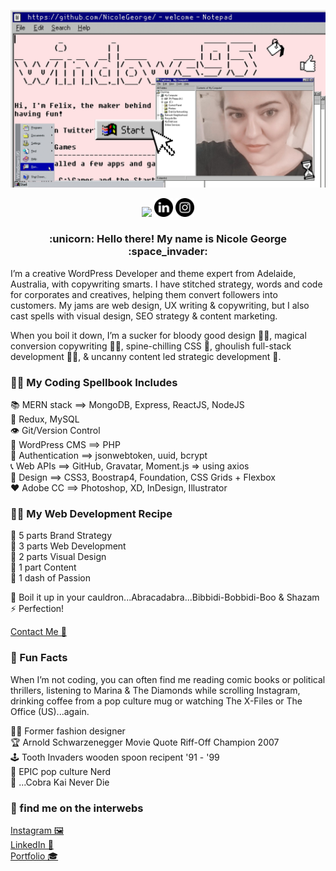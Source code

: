 [![Header Image](https://github.com/NicoleGeorge/NicoleGeorge/blob/main/Github%20Profile%20header.jpg)](https://www.nicolegeorge.com.au/)

<p align="center">
<a href="https://dev.to/nicolegeorge" rel="nofollow"><img height="30" src="https://github.com/stephenajulu/WaylonWalker/raw/main/icon/dev.png?raw=true" style="max-width:100%;" target="_blank"></a> <a href="https://www.linkedin.com/in/nicolemariageorge/" rel="nofollow"><img height="30" src="https://github.com/NicoleGeorge/NicoleGeorge/blob/main/010-linkedin.png?raw=true" style="max-width:100%;" target="_blank"></a> <a href="https://www.instagram.com/nicolegeorge.com.au/" rel="nofollow"><img height="30" src="https://github.com/NicoleGeorge/NicoleGeorge/blob/main/011-instagram.png?raw=true" style="max-width:100%;" target="_blank"></a> 
</p>
<h3 align="center"> :unicorn: Hello there! My name is Nicole George :space_invader: </h3>


I’m a creative WordPress Developer and theme expert from Adelaide, Australia, with copywriting smarts. I have stitched strategy, words and code for corporates and creatives, helping them convert followers into customers. My jams are web design, UX writing & copywriting, but I also cast spells with visual design, SEO strategy & content marketing.

When you boil it down, I’m a sucker for bloody good design :vampire_woman:, magical conversion copywriting :fairy_woman:, spine-chilling CSS :ghost:, ghoulish full-stack development :zombie_woman:, & uncanny content led strategic development 🍯.


### :mage_woman: My Coding Spellbook Includes

📚 MERN stack ==> MongoDB, Express, ReactJS, NodeJS <br/>
🔮 Redux, MySQL </br>
👁️ Git/Version Control </br>
🦾 WordPress CMS ==> PHP <br/>
🔐 Authentication ==> jsonwebtoken, uuid, bcrypt <br/>
📞 Web APIs ==> GitHub, Gravatar, Moment.js => using axios <br/>
🎨 Design ==> CSS3, Boostrap4, Foundation, CSS Grids + Flexbox <br/>
♥️ Adobe CC ==> Photoshop, XD, InDesign, Illustrator <br/>

### 🥡🥢 My Web Development Recipe

🌯 5 parts Brand Strategy <br/>
🌮 3 parts Web Development <br/>
🍕 2 parts Visual Design <br/>
🍟 1 part  Content <br/> 
🍔 1 dash of Passion <br/>

🍵 Boil it up in your cauldron...Abracadabra...Bibbidi-Bobbidi-Boo & Shazam ⚡ Perfection!

[Contact Me 📧](mailto:hello@nicolegeorge.com.au?subject=[GitHub]%20Source%20Han%20Sans)

### 🎃 Fun Facts

When I’m not coding, you can often find me reading comic books or political thrillers, listening to Marina & The Diamonds while scrolling Instagram, drinking coffee from a pop culture mug or watching The X-Files or The Office (US)...again.

🧵👗 Former fashion designer <br/>
🏆 Arnold Schwarzenegger Movie Quote Riff-Off Champion 2007 <br/>
🕹️ Tooth Invaders wooden spoon recipent '91 - '99 <br/>
🍿 EPIC pop culture Nerd <br/>
🥋 ...Cobra Kai Never Die

### 💾 find me on the interwebs

[Instagram 🖼️](https://www.instagram.com/msnicolegeorge/) <br/>
[LinkedIn 📠](https://www.linkedin.com/in/nicolemariageorge/) <br/>
[Portfolio 🎓](https://nicolegeorge.com.au) <br/>


